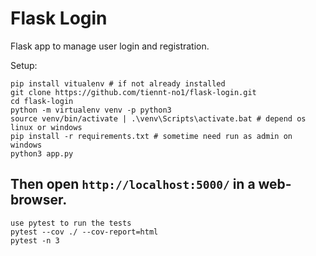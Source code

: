 # Flask Login

Flask app to manage user login and registration.
  
Setup:
```
pip install vitualenv # if not already installed
git clone https://github.com/tiennt-no1/flask-login.git
cd flask-login
python -m virtualenv venv -p python3
source venv/bin/activate | .\venv\Scripts\activate.bat # depend os linux or windows
pip install -r requirements.txt # sometime need run as admin on windows
python3 app.py
```

Then open ```http://localhost:5000/``` in a web-browser.
------------------------
```
use pytest to run the tests
pytest --cov ./ --cov-report=html
pytest -n 3
```